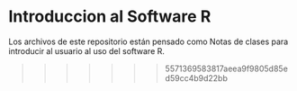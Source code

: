 # Introduccion al Software R
Los archivos de este repositorio están pensado como Notas de clases para introducir al usuario al uso del software R.


>>>>>>> 5571369583817aeea9f9805d85ed59cc4b9d22bb
